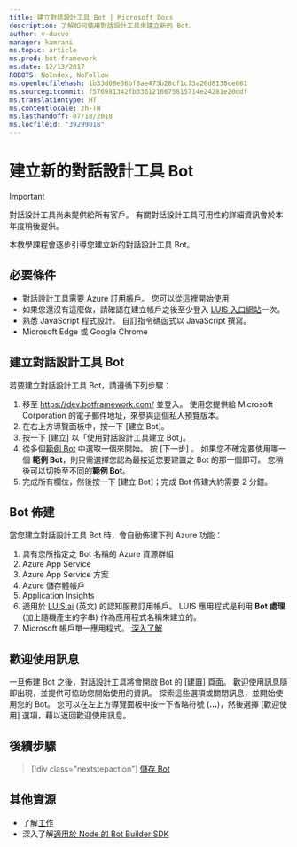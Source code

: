 ```yaml
---
title: 建立對話設計工具 Bot | Microsoft Docs
description: 了解如何使用對話設計工具來建立新的 Bot。
author: v-ducvo
manager: kamrani
ms.topic: article
ms.prod: bot-framework
ms.date: 12/13/2017
ROBOTS: NoIndex, NoFollow
ms.openlocfilehash: 1b33d08e56bf8ae473b28cf1cf3a26d8138ce861
ms.sourcegitcommit: f576981342fb3361216675815714e24281e20ddf
ms.translationtype: HT
ms.contentlocale: zh-TW
ms.lasthandoff: 07/18/2018
ms.locfileid: "39299018"
---
```

# <a name="create-a-new-conversation-designer-bot"></a>建立新的對話設計工具 Bot
> [!IMPORTANT]
> 對話設計工具尚未提供給所有客戶。 有關對話設計工具可用性的詳細資訊會於本年度稍後提供。

本教學課程會逐步引導您建立新的對話設計工具 Bot。 

## <a name="prerequisites"></a>必要條件

- 對話設計工具需要 Azure 訂用帳戶。 您可以從<a href="https://azure.microsoft.com/en-us/" target="_blank">這裡</a>開始使用
- 如果您還沒有這麼做，請確認在建立帳戶之後至少登入 [LUIS 入口網站](https://luis.ai)一次。
- 熟悉 JavaScript 程式設計。 自訂指令碼函式以 JavaScript 撰寫。
- Microsoft Edge 或 Google Chrome

## <a name="create-a-conversation-designer-bot"></a>建立對話設計工具 Bot

若要建立對話設計工具 Bot，請遵循下列步驟：
1. 移至 https://dev.botframework.com/ 並登入。 使用您提供給 Microsoft Corporation 的電子郵件地址，來參與這個私人預覽版本。
2. 在右上方導覽面板中，按一下 [建立 Bot]。 
3. 按一下 [建立] 以「使用對話設計工具建立 Bot」。
4. 從多個[範例 Bot](conversation-designer-sample-bots.md) 中選取一個來開始。 按 [下一步] 。 如果您不確定要使用哪一個 **範例 Bot**，則只需選擇您認為最接近您要建置之 Bot 的那一個即可。 您稍後可以切換至不同的**範例 Bot**。
5. 完成所有欄位，然後按一下 [建立 Bot]；完成 Bot 佈建大約需要 2 分鐘。 

## <a name="bot-provisioning"></a>Bot 佈建

當您建立對話設計工具 Bot 時，會自動佈建下列 Azure 功能： 

1. 具有您所指定之 Bot 名稱的 Azure 資源群組
2. Azure App Service
3. Azure App Service 方案 
4. Azure 儲存體帳戶
5. Application Insights 
6. 適用於 [LUIS.ai](https://luis.ai) \(英文\) 的認知服務訂用帳戶。 LUIS 應用程式是利用 **Bot 處理** (加上隨機產生的字串) 作為應用程式名稱來建立的。
7. Microsoft 帳戶單一應用程式。 [深入了解](https://apps.dev.microsoft.com/#/appList)

## <a name="welcome-message"></a>歡迎使用訊息

一旦佈建 Bot 之後，對話設計工具將會開啟 Bot 的 [建置] 頁面。 歡迎使用訊息隨即出現，並提供可協助您開始使用的資訊。 探索這些選項或關閉訊息，並開始使用您的 Bot。 您可以在左上方導覽面板中按一下省略符號 (**...**)，然後選擇 [歡迎使用] 選項，藉以返回歡迎使用訊息。

## <a name="next-step"></a>後續步驟
> [!div class="nextstepaction"]
> [儲存 Bot](conversation-designer-save-bot.md)

## <a name="additional-resources"></a>其他資源
* 了解[工作](conversation-designer-tasks.md)
* 深入了解[適用於 Node 的 Bot Builder SDK](../nodejs/index.md) 
